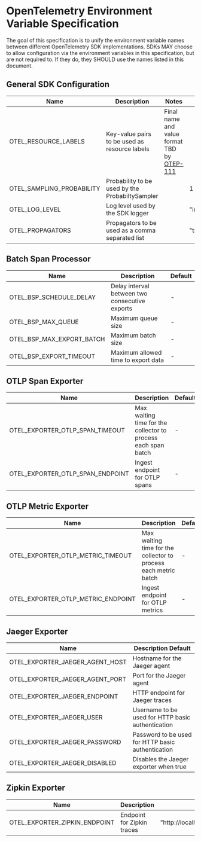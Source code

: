# OpenTelemetry Environment Variable Specification

The goal of this specification is to unify the environment variable names between different OpenTelemetry SDK implementations. SDKs MAY choose to allow configuration via the environment variables in this specification, but are not required to. If they do, they SHOULD use the names listed in this document.

## General SDK Configuration

| Name                      | Description                                      | Notes                                                                                           | Default                           |
| ------------------------- | ------------------------------------------------ | ----------------------------------------------------------------------------------------------- | --------------------------------- |
| OTEL_RESOURCE_LABELS      | Key-value pairs to be used as resource labels    | Final name and value format TBD by [OTEP-111](https://github.com/open-telemetry/oteps/pull/111) |                                   |
| OTEL_SAMPLING_PROBABILITY | Probability to be used by the ProbabiltySampler  |                                                                                                 | 1                                 |
| OTEL_LOG_LEVEL            | Log level used by the SDK logger                 |                                                                                                 | "info"                            |
| OTEL_PROPAGATORS          | Propagators to be used as a comma separated list |                                                                                                 | "tracecontext,correlationcontext" |

## Batch Span Processor

| Name                      | Description                                    | Default |
| ------------------------- | ---------------------------------------------- | ------- |
| OTEL_BSP_SCHEDULE_DELAY   | Delay interval between two consecutive exports | -       |
| OTEL_BSP_MAX_QUEUE        | Maximum queue size                             | -       |
| OTEL_BSP_MAX_EXPORT_BATCH | Maximum batch size                             | -       |
| OTEL_BSP_EXPORT_TIMEOUT   | Maximum allowed time to export data            | -       |

## OTLP Span Exporter

| Name                             | Description                                                   | Default |
| -------------------------------- | ------------------------------------------------------------- | ------- |
| OTEL_EXPORTER_OTLP_SPAN_TIMEOUT  | Max waiting time for the collector to process each span batch | -       |
| OTEL_EXPORTER_OTLP_SPAN_ENDPOINT | Ingest endpoint for OTLP spans                                | -       |

## OTLP Metric Exporter

| Name                               | Description                                                     | Default |
| ---------------------------------- | --------------------------------------------------------------- | ------- |
| OTEL_EXPORTER_OTLP_METRIC_TIMEOUT  | Max waiting time for the collector to process each metric batch | -       |
| OTEL_EXPORTER_OTLP_METRIC_ENDPOINT | Ingest endpoint for OTLP metrics                                | -       |

## Jaeger Exporter

| Name                            | Description Default                               |
| ------------------------------- | ------------------------------------------------- |
| OTEL_EXPORTER_JAEGER_AGENT_HOST | Hostname for the Jaeger agent                     | "localhost" |
| OTEL_EXPORTER_JAEGER_AGENT_PORT | Port for the Jaeger agent                         | 6832 |
| OTEL_EXPORTER_JAEGER_ENDPOINT   | HTTP endpoint for Jaeger traces                   | <!-- markdown-link-check-disable --> "http://localhost:14250"<!-- markdown-link-check-enable --> |
| OTEL_EXPORTER_JAEGER_USER       | Username to be used for HTTP basic authentication | - |
| OTEL_EXPORTER_JAEGER_PASSWORD   | Password to be used for HTTP basic authentication | - |
| OTEL_EXPORTER_JAEGER_DISABLED   | Disables the Jaeger exporter when true            | - |

## Zipkin Exporter

| Name                          | Description                | Default                                                                                                      |
| ----------------------------- | -------------------------- | ------------------------------------------------------------------------------------------------------------ |
| OTEL_EXPORTER_ZIPKIN_ENDPOINT | Endpoint for Zipkin traces | <!-- markdown-link-check-disable --> "http://localhost:9411/api/v2/spans"<!-- markdown-link-check-enable --> |
